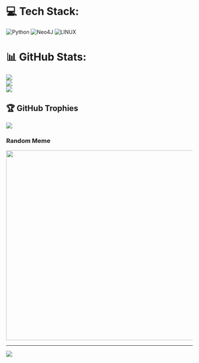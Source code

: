 # 💻 Tech Stack:
![Python](https://img.shields.io/badge/python-3670A0?style=for-the-badge&logo=python&logoColor=ffdd54) 	![Neo4J](https://img.shields.io/badge/Neo4j-008CC1?style=for-the-badge&logo=neo4j&logoColor=white) ![LINUX](https://img.shields.io/badge/Linux-FCC624?style=for-the-badge&logo=linux&logoColor=black)
# 📊 GitHub Stats:
![](https://github-readme-stats.vercel.app/api?username=mandesero&theme=highcontrast&hide_border=false&include_all_commits=true&count_private=true)<br/>
![](https://github-readme-streak-stats.herokuapp.com/?user=mandesero&theme=highcontrast&hide_border=false)<br/>
![](https://github-readme-stats.vercel.app/api/top-langs/?username=mandesero&theme=highcontrast&hide_border=false&include_all_commits=true&count_private=true&layout=compact)

## 🏆 GitHub Trophies
![](https://github-profile-trophy.vercel.app/?username=mandesero&theme=dracula&no-frame=false&no-bg=true&margin-w=4)

### Random Meme
<img src="https://rm.up.railway.app/" width="512px"/>

---
[![](https://visitcount.itsvg.in/api?id=mandesero&icon=3&color=6)](https://visitcount.itsvg.in)

<!-- Proudly created with GPRM ( https://gprm.itsvg.in ) -->
